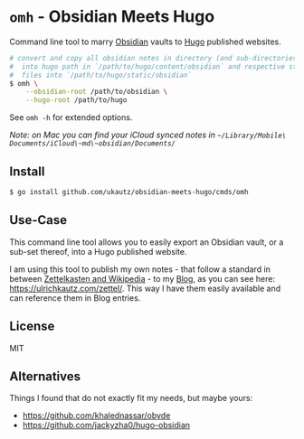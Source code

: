 # `omh` - Obsidian Meets Hugo

Command line tool to marry [Obsidian](https://obsidian.md/) vaults to [Hugo](https://gohugo.io/) published websites.

```sh
# convert and copy all obsidian notes in directory (and sub-directories)
#  into hugo path in `/path/to/hugo/content/obsidian` and respective static
#  files into `/path/to/hugo/static/obsidian`
$ omh \
    --obsidian-root /path/to/obsidian \
    --hugo-root /path/to/hugo
```

See `omh -h` for extended options.

_Note: on Mac you can find your iCloud synced notes in `~/Library/Mobile\ Documents/iCloud\~md\~obsidian/Documents/`_

## Install

```sh
$ go install github.com/ukautz/obsidian-meets-hugo/cmds/omh
```

## Use-Case

This command line tool allows you to easily export an Obsidian vault, or a sub-set thereof, into a Hugo published website.

I am using this tool to publish my own notes - that follow a standard in between [Zettelkasten and Wikipedia](https://en.wikipedia.org/wiki/Zettelkasten) - to my [Blog](https://ulrichkautz.com), as you can see here: <https://ulrichkautz.com/zettel/>. This way I have them easily available and can reference them in Blog entries.

## License

MIT

## Alternatives

Things I found that do not exactly fit my needs, but maybe yours:

- <https://github.com/khalednassar/obyde>
- <https://github.com/jackyzha0/hugo-obsidian>
